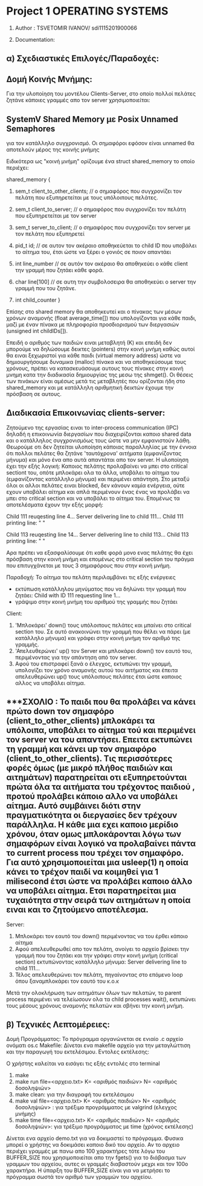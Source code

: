 # Project 1  OPERATING SYSTEMS

1. Author : TSVETOMIR IVANOV/ sdi1115201900066

2. Documentation:

α) Σχεδιαστικές Επιλογές/Παραδοχές:
----------------------------------

Δομή Κοινής Μνήμης:
-------------------
Για την υλοποίηση του μοντέλου Clients-Server, στο οποίο πολλοί πελάτες ζητάνε κάποιες γραμμές απο τον server χρησιμοποιείται:

SystemV Shared Memory με Posix Unnamed Semaphores
-------------------------------------------------

για τον κατάλληλο συγχρονισμό. Οι σημαφόροι εφόσον είναι unnamed θα αποτελούν μέρος της κοινής μνήμης

Ειδικότερα ως "κοινή μνήμη" ορίζουμε ένα struct shared_memory το οποίο περιέχει: 

shared_memory {
  1. sem_t client_to_other_clients; // ο σημαφόρος που συγχρονίζει τον πελάτη που εξυπηρετείται με τους υπόλοιπους πελάτες.
  2. sem_t client_to_server;        // ο σημαφόρος που συγχρονίζει τον πελάτη που εξυπηρετείται με τον server
  3. sem_t server_to_client;        // ο σημαφόρος που συγχρονίζει τον server με τον πελάτη που εξυπηρετεί
  
  4. pid_t id;          // σε αυτον τον ακέραιο αποθηκεύεται το child ID που υποβάλει το αίτημα του, έτσι ώστε να ξέρει ο γονιός σε ποιον απαντάει
  5. int line_number    // σε αυτόν τον ακέραιο θα αποθηκεύει ο κάθε client την γραμμή που ζητάει κάθε φορά.
  6. char line[100]     // σε αυτη την συμβολοσειρα θα αποθηκεύει ο server την γραμμή που του ζητάνε.
  7. int child_counter
}

Επίσης στο shared memory θα αποθηκευτεί και ο πίνακας των μέσων χρόνων αναμονής (float average_time[]) που υπολογίζονται για κάθε παιδι, μαζί με έναν πίνακα με πληροφορία προσδιορισμού των διεργασιών (unsigned int childIDs[]). 

Επειδή ο αριθμός των παιδιών ειναι μεταβλητή (Κ) και επειδή δεν μπορούμε να δηλώσουμε δεικτες (pointers) στην κοινή μνήμη καθώς αυτοί θα ειναι ξεχωριστοί για κάθε παιδι (virtual memory address) ώστε να δημιουργήσουμε δυναμικα (malloc) πίνακα και να αποθηκεύσουμε τους χρόνους,  πρέπει να κατασκευάσουμε αυτους τους πίνακες στην κοινή μνημη κατα την διαδικασία δημιουργίας της μεσω της shmget(). Οι θέσεις των πινάκων είναι αμέσως μετά τις μεταβλητές που ορίζονται ήδη στο shared_memory και με κατάλληλη αριθμητική δεικτών έχουμε την πρόσβαση σε αυτους.

Διαδικασία Επικοινωνίας clients-server:
--------------------------------------
Ζητούμενο της εργασίας ειναι το inter-process communication (IPC) δηλαδή η επικοινωνία διεργασίων που διαχειρίζονται καποιο shared data και ο κατάλληλος συγχρονισμόως τους ώστε να μην εμφανιστούν λάθη. Θεωρούμε οτι δεν ζητείται υλοποίηση κάποιας παραλληλίας με την έννοια ότι πολλοι πελάτες θα ζητάνε 'ταυτόχρονα' αιτήματα (εμφανίζοντας μήνυμα) και μόνο ένα απο αυτά απαντάται απο τον server. Η υλοποίηση έχει την εξής λογική:
Καποιος πελάτης προλαβαίνει να μπει στο critical sectiont του, οπότε μπλοκάρει ολα τα άλλα, υποβάλει το αίτημα του (εμφανίζοντας κατάλληλο μήνυμα) και περιμένει απάντηση. Στο μεταξύ όλοι οι αλλοι πελάτες ειναι blocked, δεν κάνουν καμία ενέργεια, ούτε εχουν υποβάλει αίτημα και απλά περιμένουν ένας ένας να προλάβει να μπει στο critical section και να υποβάλει το αίτημα του. Επομένως τα αποτελέσματα έχουν την εξής μορφή:

Child 111 reuqesting line 4...
Server delivering line to child 111...
Child 111 printing line: " "

Child 113 reuqesting line 14...
Server delivering line to child 113...
Child 113 printing line: " "

Αρα πρέπει να εξασφαλίσουμε ότι καθε φορά μονο ενας πελάτης θα έχει πρόσβαση στην κοινή μνήμη και επομένως στο critical section του πράγμα που επιτυγχάνεται με τους 3 σημαφόρους που στην κοινή μνήμη.

Παραδοχή: To αίτημα του πελάτη περιλαμβάνει τις εξής ενέργειες
- εκτύπωση κατάλληλου μηνύματος που να δηλώνει την γραμμή που ζητάει: Child with ID 111 requesting line 1...
- γράψιμο στην κοινή μνήμη του αριθμού της γραμμής που ζητάει 

Client: 
1. 'Μπλοκάρει' down() τους υπόλοιπους πελάτες και μπαίνει στο critical section του. Σε αυτό ανακοινώνει την γραμμή που θέλει να πάρει (με κατάλληλο μήνυμα) και γράφει στην κοινή μνήμη τον αριθμό της γραμμής. 
2. 'Απελευθερώνει' up() τον Server και μπλοκάρει down() τον εαυτό του, περιμένοντας για την απάντηση από τον server.
3.  Αφού του επιστραφεί ξανά ο έλεγχος, εκτυπώνει την γραμμή, υπολογίζει τον χρόνο αναμονής αυτού του αιτήματος και έπειτα απελευθερώνει up() τους υπόλοιπους πελάτες έτσι ώστε καποιος αλλος να υποβάλει αίτημα.

***ΣΧΟΛΙΟ : Το παιδι που θα προλάβει να κάνει πρώτο down τον σημαφόρο (client_to_other_clients) μπλοκάρει τα υπόλοιπα, υποβάλει το αίτημα τού και περιμένει τον server να του απαντήσει. Επειτα εκτυπώνει τη γραμμή  και κάνει up τον σημαφόρο (client_to_other_clients). Τις περισσότερες φορές όμως (με μικρό πλήθος παιδιών και αιτημάτων) παρατηρείται οτι εξυπηρετούνται πρώτα όλα τα αιτήματα του τρέχοντος παιδιού , προτού προλάβει κάποιο αλλο να υποβάλει αίτημα. 
Αυτό συμβάινει διότι στην πραγματικότητα οι διεργασίες δεν τρέχουν παράλληλα. Η κάθε μια εχει καποιο μερίδιο χρόνου, όταν ομως μπλοκάρονται λόγω των σημαφόρων είναι λογικό να προλαβαίνει πάντα το current process που τρέχει τον σημαφόρο. 
Για αυτό χρησιμοποιείται μια usleep(1) η οποία κάνει το τρέχον παιδί να κοιμηθεί για 1 milisecond έτσι ώστε να προλάβει καποιο άλλο να υποβάλει αίτημα. Ετσι παρατηρείται μια τυχαιότητα στην σειρά των αιτημάτων η οποία ειναι και το ζητούμενο αποτέλεσμα.
------------------

Server:
1. Μπλοκάρει τον εαυτό του down() περιμένοντας να του έρθει κάποιο αίτημα
2. Αφού απελευθερωθεί απο τον πελάτη, ανοίγει το αρχείο βρίσκει την γραμμή που του ζητάει και την γράφει στην κοινή μνήμη (critical section) εκτυπώνοντας κατάλληλο μήνυμα: Server delivering line to child 111...
3. Τέλος απελευθερώνει τον πελάτη,  πηγαίνοντας στο επόμενο loop όπου ξαναμπλοκάρει τον εαυτό του κ.ο.κ

Μετά την ολοκλήρωση των αιτημάτων όλων των πελατών, το parent process περιμένει να τελείωσουν ολα τα child processes wait(), εκτυπώνει τους μέσους χρόνους αναμονής πελατών και σβήνει την κοινή μνήμη.

β) Τεχνικές Λεπτομέρειες:
-------------------------
Δομή Προγράμματος: Το πρόγραμμα οργανώνεται σε ενιαίο .c αρχείο ονόματι os.c
Makefile: Δίνεται ενα makefile αρχείο για την μεταγλώττιση και την παραγωγή του εκτελέσιμου.
Εντολες εκτέλεσης:

Ο χρήστης καλείται να εισάγει τις εξής εντολές στο terminal
1. make
2. make run file=<αρχειο.txt> K= <αριθμός παιδιών> N= <αριθμός δοσοληψιών>
3. make clean: για την διαγραφή του εκτελέσιμου
4. make val file=<αρχειο.txt> K= <αριθμός παιδιών> N= <αριθμός δοσοληψιών> : για τρέξιμο προγράμματος με valgrind (ελεγχος μνήμης)
5. make time file=<αρχειο.txt> K= <αριθμός παιδιών> N= <αριθμός δοσοληψιών>: για τρέξιμο προγράμματος με time (χρόνος εκτέλεσης)

Δίνεται ενα αρχείο demo.txt για να δοκιμαστεί το πρόγραμμα. Φυσικα μπορεί ο χρήστης να δοκιμάσει καποιο δικό του αρχείο. Αν το αρχειο περιέχει γραμμές με πανω απο 100 χαρακτήρες τότε λόγω του BUFFER_SIZE που χρησιμοποιείται απο την fgets() για το διάβασμα των γραμμων του αρχείου, αυτες οι γραμμές διαβαστούν μεχρι και τον 100ο χαρακτήρα. Η ύπαρξη του BUFFER_SIZE είναι για να μετρήσει το πρόγραμμα σωστά τον αριθμό των γραμμών του αρχείου.
